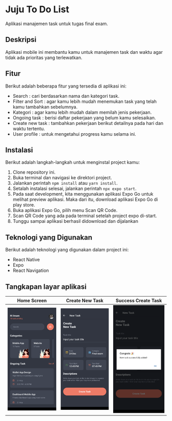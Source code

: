 # Juju To Do List

Aplikasi manajemen task untuk tugas final exam.

## Deskripsi

Aplikasi mobile ini membantu kamu untuk manajemen task dan waktu agar tidak ada prioritas yang terlewatkan.

## Fitur

Berikut adalah beberapa fitur yang tersedia di aplikasi ini:
- Search : cari berdasarkan nama dan kategori task.
- Filter and Sort : agar kamu lebih mudah menemukan task yang telah kamu tambahkan sebelumnya.
- Kategori : agar kamu lebih mudah dalam memilah jenis pekerjaan.
- Ongoing task : berisi daftar pekerjaan yang belum kamu selesaikan.
- Create new task : tambahkan pekerjaan berikut detailnya pada hari dan waktu tertentu.
- User profile : untuk mengetahui progress kamu selama ini.

## Instalasi

Berikut adalah langkah-langkah untuk menginstal project kamu:

1. Clone repository ini.
2. Buka terminal dan navigasi ke direktori project.
3. Jalankan perintah `npm install` atau `yarn install`.
4. Setalah instalasi selesai, jalankan perintah `npx expo start`.
5. Pada saat development, kita menggunakan aplikasi Expo Go untuk melihat preview aplikasi. Maka dari itu, download aplikasi Expo Go di play store.
6. Buka aplikasi Expo Go, pilih menu Scan QR Code.
7. Scan QR Code yang ada pada terminal setelah project expo di-start.
8. Tunggu sampai aplikasi berhasil didownload dan dijalankan

## Teknologi yang Digunakan

Berikut adalah teknologi yang digunakan dalam project ini:

- React Native
- Expo
- React Navigation

## Tangkapan layar aplikasi
Home Screen | Create New Task | Success Create Task
:-------------------------:|:-------------------------:|:-------------------------:
![home screen](./assets/screenshot/home.png) | ![new task screen](./assets/screenshot/new-task.png) | ![home screen](./assets/screenshot/success-add.png) 
